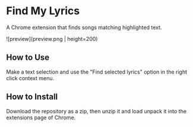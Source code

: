 # Find My Lyrics
A Chrome extension that finds songs matching highlighted text.

![preview](preview.png | height=200)

## How to Use
Make a text selection and use the "Find selected lyrics" option in the right click context menu.

## How to Install
Download the repository as a zip, then unzip it and load unpack it into the extensions page of Chrome.
